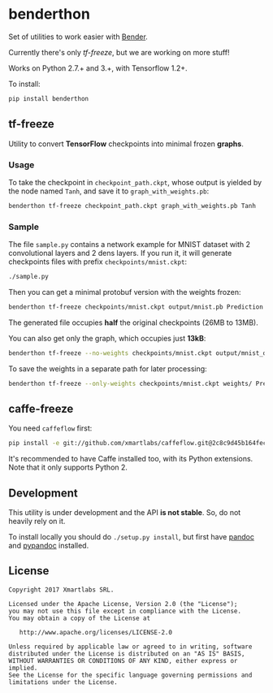 # benderthon

Set of utilities to work easier with [Bender](https://github.com/xmartlabs/Bender).

Currently there's only *tf-freeze*, but we are working on more stuff!

Works on Python 2.7.+ and 3.+, with Tensorflow 1.2+.

To install:

```bash
pip install benderthon
```

## tf-freeze

Utility to convert **TensorFlow** checkpoints into minimal frozen **graphs**.

### Usage

To take the checkpoint in `checkpoint_path.ckpt`, whose output is yielded by the node named `Tanh`, and save it to `graph_with_weights.pb`:

```bash
benderthon tf-freeze checkpoint_path.ckpt graph_with_weights.pb Tanh
```

### Sample

The file `sample.py` contains a network example for MNIST dataset with 2 convolutional layers and 2 dens layers. If you run it, it will generate checkpoints files with prefix `checkpoints/mnist.ckpt`:

```bash
./sample.py
```

Then you can get a minimal protobuf version with the weights frozen:

```bash
benderthon tf-freeze checkpoints/mnist.ckpt output/mnist.pb Prediction
```

The generated file occupies **half** the original checkpoints (26MB to 13MB).


You can also get only the graph, which occupies just **13kB**:

```bash
benderthon tf-freeze --no-weights checkpoints/mnist.ckpt output/mnist_only_graph.pb Prediction
```

To save the weights in a separate path for later processing:

```bash
benderthon tf-freeze --only-weights checkpoints/mnist.ckpt weights/ Prediction
```

## caffe-freeze

You need `caffeflow` first:

```bash
pip install -e git://github.com/xmartlabs/caffeflow.git@2c8c9d45b164fece0629f27a0a201517d3918b5a#egg=caffeflow
```

It's recommended to have Caffe installed too, with its Python extensions. Note that it only supports Python 2.

## Development

This utility is under development and the API **is not stable**. So, do not heavily rely on it.

To install locally you should do ```./setup.py install```, but first have [pandoc](http://pandoc.org/) and [pypandoc](https://github.com/bebraw/pypandoc) installed.

## License

```
Copyright 2017 Xmartlabs SRL.

Licensed under the Apache License, Version 2.0 (the "License");
you may not use this file except in compliance with the License.
You may obtain a copy of the License at

   http://www.apache.org/licenses/LICENSE-2.0

Unless required by applicable law or agreed to in writing, software
distributed under the License is distributed on an "AS IS" BASIS,
WITHOUT WARRANTIES OR CONDITIONS OF ANY KIND, either express or implied.
See the License for the specific language governing permissions and
limitations under the License.
```
